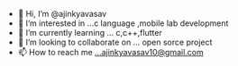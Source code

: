 - 👋 Hi, I’m @ajinkyavasav
- 👀 I’m interested in ...c language ,mobile lab development 
- 🌱 I’m currently learning ... c,c++,flutter
- 💞️ I’m looking to collaborate on ... open sorce project
- 📫 How to reach me ...ajinkyavasav10@gmail.com

<!---
ajinkyavasav/ajinkyavasav is a ✨ special ✨ repository because its `README.md` (this file) appears on your GitHub profile.
You can click the Preview link to take a look at your changes.
--->
